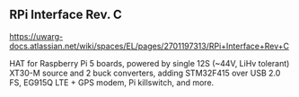 ## RPi Interface Rev. C
https://uwarg-docs.atlassian.net/wiki/spaces/EL/pages/2701197313/RPi+Interface+Rev+C

HAT for Raspberry Pi 5 boards, powered by single 12S (~44V, LiHv tolerant) XT30-M source and 2 buck converters, adding STM32F415 over USB 2.0 FS, EG915Q LTE + GPS modem, Pi killswitch, and more.